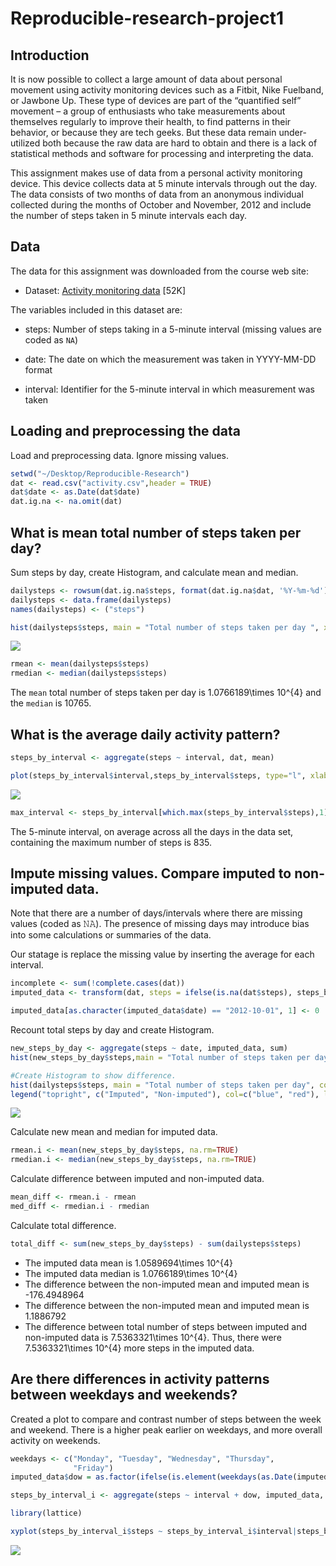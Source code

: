 # Reproducible-research-project1
## Introduction
It is now possible to collect a large amount of data about personal movement using activity monitoring devices such as a Fitbit, Nike Fuelband, or Jawbone Up. These type of devices are part of the “quantified self” movement – a group of enthusiasts who take measurements about themselves regularly to improve their health, to find patterns in their behavior, or because they are tech geeks. But these data remain under-utilized both because the raw data are hard to obtain and there is a lack of statistical methods and software for processing and interpreting the data.

This assignment makes use of data from a personal activity monitoring device. This device collects data at 5 minute intervals through out the day. The data consists of two months of data from an anonymous individual collected during the months of October and November, 2012 and include the number of steps taken in 5 minute intervals each day.

## Data
The data for this assignment was downloaded from the course web
site:

* Dataset: [Activity monitoring data](https://d396qusza40orc.cloudfront.net/repdata%2Fdata%2Factivity.zip) [52K]

The variables included in this dataset are:

* steps: Number of steps taking in a 5-minute interval (missing
    values are coded as `NA`)

* date: The date on which the measurement was taken in YYYY-MM-DD
    format

* interval: Identifier for the 5-minute interval in which
    measurement was taken



## Loading and preprocessing the data

Load and preprocessing data. Ignore missing values.

```r
setwd("~/Desktop/Reproducible-Research")
dat <- read.csv("activity.csv",header = TRUE)
dat$date <- as.Date(dat$date) 
dat.ig.na <- na.omit(dat) 
```


## What is mean total number of steps taken per day?
Sum steps by day, create Histogram, and calculate mean and median.

```r
dailysteps <- rowsum(dat.ig.na$steps, format(dat.ig.na$dat, '%Y-%m-%d')) 
dailysteps <- data.frame(dailysteps) 
names(dailysteps) <- ("steps") 

hist(dailysteps$steps, main = "Total number of steps taken per day ", xlab="Number of Steps")
```

![](PA1_template_files/figure-html/unnamed-chunk-2-1.png)<!-- -->

```r
rmean <- mean(dailysteps$steps)
rmedian <- median(dailysteps$steps)
```

The `mean` total number of steps taken per day is 1.0766189\times 10^{4} and the `median` is 10765.

## What is the average daily activity pattern?


```r
steps_by_interval <- aggregate(steps ~ interval, dat, mean)

plot(steps_by_interval$interval,steps_by_interval$steps, type="l", xlab="Interval", ylab="Number of Steps",main="Average Number of Steps per Day by Interval")
```

![](PA1_template_files/figure-html/unnamed-chunk-3-1.png)<!-- -->

```r
max_interval <- steps_by_interval[which.max(steps_by_interval$steps),1]
```

The 5-minute interval, on average across all the days in the data set, containing the maximum number of steps is 835.

## Impute missing values. Compare imputed to non-imputed data.
Note that there are a number of days/intervals where there are missing values (coded as 𝙽𝙰). The presence of missing days may introduce bias into some calculations or summaries of the data.

Our statage is replace the missing value by inserting the average for each interval.

```r
incomplete <- sum(!complete.cases(dat))
imputed_data <- transform(dat, steps = ifelse(is.na(dat$steps), steps_by_interval$steps[match(dat$interval, steps_by_interval$interval)], dat$steps))
```



```r
imputed_data[as.character(imputed_data$date) == "2012-10-01", 1] <- 0
```

Recount total steps by day and create Histogram. 

```r
new_steps_by_day <- aggregate(steps ~ date, imputed_data, sum)
hist(new_steps_by_day$steps,main = "Total number of steps taken per day", col="blue", xlab="Number of Steps")

#Create Histogram to show difference. 
hist(dailysteps$steps, main = "Total number of steps taken per day", col="red", xlab="Number of Steps", add=T)
legend("topright", c("Imputed", "Non-imputed"), col=c("blue", "red"), lwd=10)
```

![](PA1_template_files/figure-html/unnamed-chunk-6-1.png)<!-- -->

Calculate new mean and median for imputed data. 

```r
rmean.i <- mean(new_steps_by_day$steps, na.rm=TRUE)
rmedian.i <- median(new_steps_by_day$steps, na.rm=TRUE)
```

Calculate difference between imputed and non-imputed data.

```r
mean_diff <- rmean.i - rmean
med_diff <- rmedian.i - rmedian
```

Calculate total difference.

```r
total_diff <- sum(new_steps_by_day$steps) - sum(dailysteps$steps)
```
* The imputed data mean is 1.0589694\times 10^{4}
* The imputed data median is 1.0766189\times 10^{4}
* The difference between the non-imputed mean and imputed mean is -176.4948964
* The difference between the non-imputed mean and imputed mean is 1.1886792
* The difference between total number of steps between imputed and non-imputed data is 7.5363321\times 10^{4}. Thus, there were 7.5363321\times 10^{4} more steps in the imputed data.


## Are there differences in activity patterns between weekdays and weekends?
Created a plot to compare and contrast number of steps between the week and weekend. There is a higher peak earlier on weekdays, and more overall activity on weekends.  

```r
weekdays <- c("Monday", "Tuesday", "Wednesday", "Thursday", 
              "Friday")
imputed_data$dow = as.factor(ifelse(is.element(weekdays(as.Date(imputed_data$date)),weekdays), "Weekday", "Weekend"))

steps_by_interval_i <- aggregate(steps ~ interval + dow, imputed_data, mean)

library(lattice)

xyplot(steps_by_interval_i$steps ~ steps_by_interval_i$interval|steps_by_interval_i$dow, main="Average Steps per Day by Interval",xlab="Interval", ylab="Steps",layout=c(1,2), type="l")
```

![](PA1_template_files/figure-html/unnamed-chunk-10-1.png)<!-- -->
